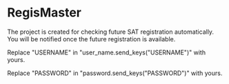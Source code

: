 # RegisMaster
The project is created for checking future SAT registration automatically. You will be notified once the future registration is available.

Replace "USERNAME" in "user_name.send_keys("USERNAME")" with yours.

Replace "PASSWORD" in "password.send_keys("PASSWORD")" with yours.
